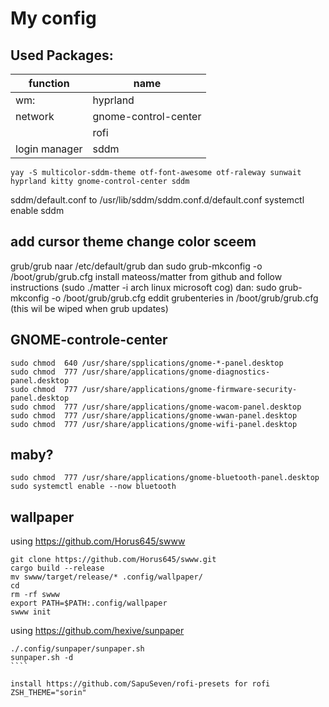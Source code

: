 # My config 
## Used Packages:
 | function | name | 
 | --- | ---|
 | wm: | hyprland |
 | network | gnome-control-center |
 | | rofi |
 | login manager | sddm | 
 
 ````terminal
 yay -S multicolor-sddm-theme otf-font-awesome otf-raleway sunwait hyprland kitty gnome-control-center sddm
 ````
 sddm/default.conf to /usr/lib/sddm/sddm.conf.d/default.conf
 systemctl enable sddm

 ## add cursor theme change color sceem
 grub/grub naar /etc/default/grub
 dan sudo grub-mkconfig -o /boot/grub/grub.cfg
install mateoss/matter from github and follow instructions (sudo ./matter -i arch linux microsoft cog) dan:
sudo grub-mkconfig -o /boot/grub/grub.cfg
eddit grubenteries in /boot/grub/grub.cfg (this wil be wiped when grub updates) 


## GNOME-controle-center
````terminal
sudo chmod  640 /usr/share/spplications/gnome-*-panel.desktop
sudo chmod  777 /usr/share/applications/gnome-diagnostics-panel.desktop
sudo chmod  777 /usr/share/applications/gnome-firmware-security-panel.desktop
sudo chmod  777 /usr/share/applications/gnome-wacom-panel.desktop
sudo chmod  777 /usr/share/applications/gnome-wwan-panel.desktop
sudo chmod  777 /usr/share/applications/gnome-wifi-panel.desktop
````
## maby?
````terminal
sudo chmod  777 /usr/share/applications/gnome-bluetooth-panel.desktop
sudo systemctl enable --now bluetooth
````
## wallpaper
using https://github.com/Horus645/swww

````terminal
git clone https://github.com/Horus645/swww.git
cargo build --release
mv swww/target/release/* .config/wallpaper/
cd
rm -rf swww
export PATH=$PATH:.config/wallpaper
swww init
````

using https://github.com/hexive/sunpaper
`````terminal
./.config/sunpaper/sunpaper.sh
sunpaper.sh -d
````

install https://github.com/SapuSeven/rofi-presets for rofi
ZSH_THEME="sorin"

